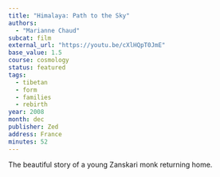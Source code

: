 ```yaml
---
title: "Himalaya: Path to the Sky"
authors:
  - "Marianne Chaud"
subcat: film
external_url: "https://youtu.be/cXlHQpT0JmE"
base_value: 1.5
course: cosmology
status: featured
tags:
  - tibetan
  - form
  - families
  - rebirth
year: 2008
month: dec
publisher: Zed
address: France
minutes: 52
---
```


The beautiful story of a young Zanskari monk returning home.
